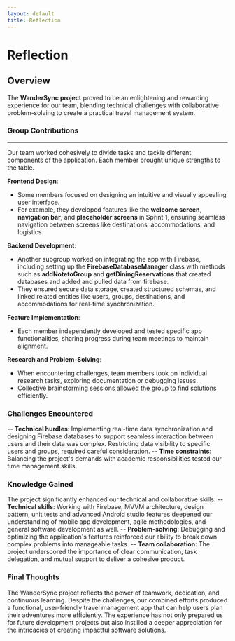 ```yaml
---
layout: default
title: Reflection
---
```


# Reflection

## Overview
The **WanderSync project** proved to be an enlightening and rewarding experience for our team, blending technical challenges with collaborative problem-solving to create a practical travel management system.


### Group Contributions
---
Our team worked cohesively to divide tasks and tackle different components of the application. Each member brought unique strengths to the table.

**Frontend Design**:
- Some members focused on designing an intuitive and visually appealing user interface.
- For example, they developed features like the **welcome screen**, **navigation bar**, and **placeholder screens** in Sprint 1, ensuring seamless navigation between screens like destinations, accommodations, and logistics.

**Backend Development**:
- Another subgroup worked on integrating the app with Firebase, including setting up the **FirebaseDatabaseManager** class with methods such as **addNotetoGroup** and **getDiningReservations** that created databases and added and pulled data from firebase.
- They ensured secure data storage, created structured schemas, and linked related entities like users, groups, destinations, and accommodations for real-time synchronization.

**Feature Implementation**:
- Each member independently developed and tested specific app functionalities, sharing progress during team meetings to maintain alignment.

**Research and Problem-Solving**:
- When encountering challenges, team members took on individual research tasks, exploring documentation or debugging issues.
- Collective brainstorming sessions allowed the group to find solutions efficiently.

### Challenges Encountered
-- **Technical hurdles**: Implementing real-time data synchronization and designing Firebase databases to support seamless interaction between users and their data was complex. Restricting data visibility to specific users and groups, required careful consideration.
-- **Time constraints**: Balancing the project's demands with academic responsibilities tested our time management skills.

### Knowledge Gained
The project significantly enhanced our technical and collaborative skills:
-- **Technical skills**: Working with Firebase, MVVM architecture, design pattern, unit tests and advanced Android studio features deepened our understanding of mobile app development, agile methodologies, and general software development as well.
-- **Problem-solving**: Debugging and optimizing the application's features reinforced our ability to break down complex problems into manageable tasks.
-- **Team collaboration**: The project underscored the importance of clear communication, task delegation, and mutual support to deliver a cohesive product.

### Final Thoughts
The WanderSync project reflects the power of teamwork, dedication, and continuous learning. Despite the challenges, our combined efforts produced a functional, user-friendly travel management app that can help users plan their adventures more efficiently. The experience has not only prepared us for future development projects but also instilled a deeper appreciation for the intricacies of creating impactful software solutions.






